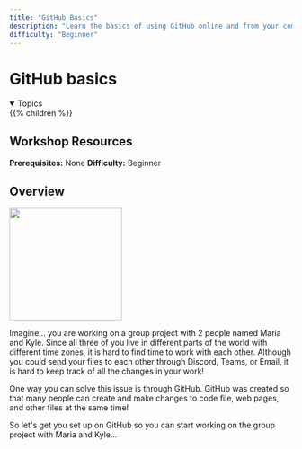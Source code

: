 ```yaml
---
title: "GitHub Basics"
description: "Learn the basics of using GitHub online and from your computer terminal"
difficulty: "Beginner"
---
```


# GitHub basics
<details open>
<summary>Topics</summary>
{{% children %}}
</details>

## Workshop Resources
**Prerequisites:** None
**Difficulty:** Beginner


## Overview
<img src="../images/GitHub.png" height="200"/>

Imagine... you are working on a group project with 2 people named Maria and Kyle. Since all three of you live in different parts of the world with different time zones, it is hard to find time to work with each other. Although you could send your files to each other through Discord, Teams, or Email, it is hard to keep track of all the changes in your work!

One way you can solve this issue is through GitHub. GitHub was created so that many people can create and make changes to code file, web pages, and other files at the same time! 

So let's get you set up on GitHub so you can start working on the group project with Maria and Kyle...